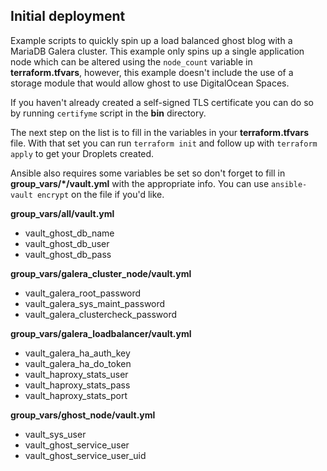 ## Initial deployment

Example scripts to quickly spin up a load balanced ghost blog with a MariaDB Galera cluster. This example only spins up a single application node which can be altered using the `node_count` variable in **terraform.tfvars**, however, this example doesn't include the use of a storage module that would allow ghost to use DigitalOcean Spaces.

If you haven't already created a self-signed TLS certificate you can do so by running `certifyme` script in the **bin** directory.

The next step on the list is to fill in the variables in your **terraform.tfvars** file. With that set you can run `terraform init` and follow up with `terraform apply` to get your Droplets created.

Ansible also requires some variables be set so don't forget to fill in **group_vars/*/vault.yml** with the appropriate info. You can use `ansible-vault encrypt` on the file if you'd like.

**group_vars/all/vault.yml**
  * vault_ghost_db_name
  * vault_ghost_db_user
  * vault_ghost_db_pass

**group_vars/galera_cluster_node/vault.yml**
  * vault_galera_root_password
  * vault_galera_sys_maint_password
  * vault_galera_clustercheck_password

**group_vars/galera_loadbalancer/vault.yml**
  * vault_galera_ha_auth_key
  * vault_galera_ha_do_token
  * vault_haproxy_stats_user
  * vault_haproxy_stats_pass
  * vault_haproxy_stats_port

**group_vars/ghost_node/vault.yml**
  * vault_sys_user
  * vault_ghost_service_user
  * vault_ghost_service_user_uid
